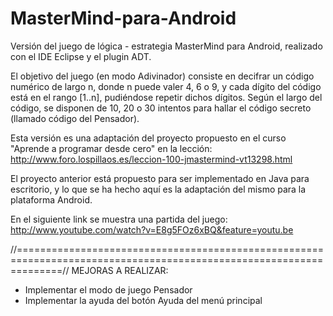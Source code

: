 MasterMind-para-Android
=======================
Versión del juego de lógica - estrategia MasterMind para Android, realizado con el IDE Eclipse y el plugin ADT.

El objetivo del juego (en modo Adivinador) consiste en decifrar un código numérico de largo n, donde n puede valer 
4, 6 o 9, y cada dígito del código está en el rango [1..n], pudiéndose repetir dichos dígitos. Según el largo del código,
se disponen de 10, 20 o 30 intentos para hallar el código secreto (llamado código del Pensador).

Esta versión es una adaptación del proyecto propuesto en el curso "Aprende a programar desde cero" en la lección:
http://www.foro.lospillaos.es/leccion-100-jmastermind-vt13298.html

El proyecto anterior está propuesto para ser implementado en Java para escritorio, y lo que se ha hecho aquí es la
adaptación del mismo para la plataforma Android.

En el siguiente link se muestra una partida del juego:
http://www.youtube.com/watch?v=E8g5FOz6xBQ&feature=youtu.be

//====================================================================================================================//
MEJORAS A REALIZAR:
* Implementar el modo de juego Pensador
* Implementar la ayuda del botón Ayuda del menú principal
